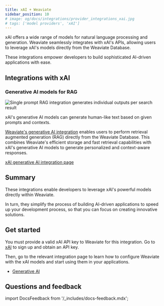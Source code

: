```yaml
---
title: xAI + Weaviate
sidebar_position: 10
# image: og/docs/integrations/provider_integrations_xai.jpg
# tags: ['model providers', 'xAI']
---
```


<!-- Note: for images, use https://docs.google.com/presentation/d/15opIcJuaIjEEcs_1Zm8B6pccox2p7_MHSjCnRv4dPfU/edit?usp=sharing -->

xAI offers a wide range of models for natural language processing and generation. Weaviate seamlessly integrates with xAI's APIs, allowing users to leverage xAI's models directly from the Weaviate Database.

These integrations empower developers to build sophisticated AI-driven applications with ease.

## Integrations with xAI

### Generative AI models for RAG

![Single prompt RAG integration generates individual outputs per search result](../_includes/integration_xai_rag.png)

xAI's generative AI models can generate human-like text based on given prompts and contexts.

[Weaviate's generative AI integration](./generative.md) enables users to perform retrieval augmented generation (RAG) directly from the Weaviate Database. This combines Weaviate's efficient storage and fast retrieval capabilities with xAI's generative AI models to generate personalized and context-aware responses.

[xAI generative AI integration page](./generative.md)

## Summary

These integrations enable developers to leverage xAI's powerful models directly within Weaviate.

In turn, they simplify the process of building AI-driven applications to speed up your development process, so that you can focus on creating innovative solutions.

## Get started

You must provide a valid xAI API key to Weaviate for this integration. Go to [xAI](https://console.x.ai/) to sign up and obtain an API key.

Then, go to the relevant integration page to learn how to configure Weaviate with the xAI models and start using them in your applications.

- [Generative AI](./generative.md)

## Questions and feedback

import DocsFeedback from '/_includes/docs-feedback.mdx';

<DocsFeedback/>
